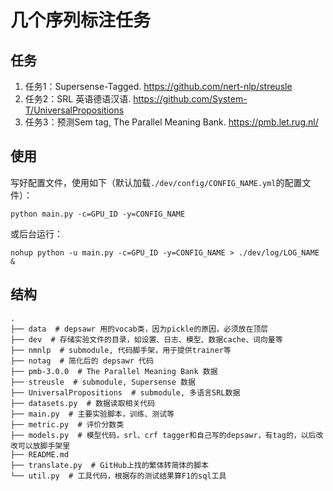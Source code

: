 # 几个序列标注任务

## 任务
1. 任务1：Supersense-Tagged. https://github.com/nert-nlp/streusle
2. 任务2：SRL 英语德语汉语. https://github.com/System-T/UniversalPropositions
3. 任务3：预测Sem tag, The Parallel Meaning Bank. https://pmb.let.rug.nl/

## 使用
写好配置文件，使用如下（默认加载`./dev/config/CONFIG_NAME.yml`的配置文件）：
```
python main.py -c=GPU_ID -y=CONFIG_NAME
```
或后台运行：
```
nohup python -u main.py -c=GPU_ID -y=CONFIG_NAME > ./dev/log/LOG_NAME &
```

## 结构
```
.
├── data  # depsawr 用的vocab类，因为pickle的原因，必须放在顶层
├── dev  # 存储实验文件的目录，如设置、日志、模型、数据cache、词向量等
├── nmnlp  # submodule, 代码脚手架，用于提供trainer等
├── notag  # 简化后的 depsawr 代码
├── pmb-3.0.0  # The Parallel Meaning Bank 数据
├── streusle  # submodule, Supersense 数据
├── UniversalPropositions  # submodule, 多语言SRL数据
├── datasets.py  # 数据读取相关代码
├── main.py  # 主要实验脚本，训练、测试等
├── metric.py  # 评价分数类
├── models.py  # 模型代码，srl、crf tagger和自己写的depsawr，有tag的，以后改改可以放脚手架里
├── README.md
├── translate.py  # GitHub上找的繁体转简体的脚本
└── util.py  # 工具代码，根据存的测试结果算F1的sql工具

```